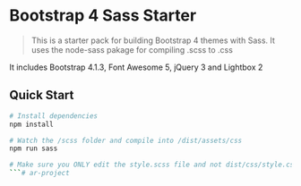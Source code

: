 # Bootstrap 4 Sass Starter

> This is a starter pack for building Bootstrap 4 themes with Sass. It uses the node-sass pakage for compiling .scss to .css

It includes Bootstrap 4.1.3, Font Awesome 5, jQuery 3 and Lightbox 2

## Quick Start

``` bash
# Install dependencies
npm install

# Watch the /scss folder and compile into /dist/assets/css
npm run sass

# Make sure you ONLY edit the style.scss file and not dist/css/style.css
```# ar-project
